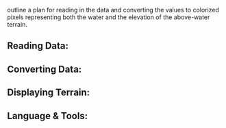 outline a plan for reading in the data and converting the values to colorized pixels representing both the water and the elevation of the above-water terrain. 

Reading Data:
- 

Converting Data:
- 

Displaying Terrain:
-  


Language & Tools:
- 
